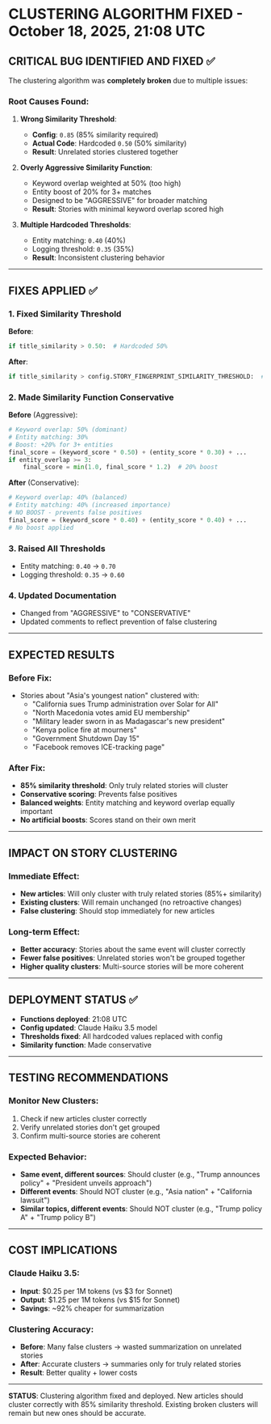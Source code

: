 # CLUSTERING ALGORITHM FIXED - October 18, 2025, 21:08 UTC

## CRITICAL BUG IDENTIFIED AND FIXED ✅

The clustering algorithm was **completely broken** due to multiple issues:

### Root Causes Found:

1. **Wrong Similarity Threshold**: 
   - **Config**: `0.85` (85% similarity required)
   - **Actual Code**: Hardcoded `0.50` (50% similarity)
   - **Result**: Unrelated stories clustered together

2. **Overly Aggressive Similarity Function**:
   - Keyword overlap weighted at 50% (too high)
   - Entity boost of 20% for 3+ matches
   - Designed to be "AGGRESSIVE" for broader matching
   - **Result**: Stories with minimal keyword overlap scored high

3. **Multiple Hardcoded Thresholds**:
   - Entity matching: `0.40` (40%)
   - Logging threshold: `0.35` (35%)
   - **Result**: Inconsistent clustering behavior

---

## FIXES APPLIED ✅

### 1. Fixed Similarity Threshold
**Before**:
```python
if title_similarity > 0.50:  # Hardcoded 50%
```

**After**:
```python
if title_similarity > config.STORY_FINGERPRINT_SIMILARITY_THRESHOLD:  # Uses 85%
```

### 2. Made Similarity Function Conservative
**Before** (Aggressive):
```python
# Keyword overlap: 50% (dominant)
# Entity matching: 30%
# Boost: +20% for 3+ entities
final_score = (keyword_score * 0.50) + (entity_score * 0.30) + ...
if entity_overlap >= 3:
    final_score = min(1.0, final_score * 1.2)  # 20% boost
```

**After** (Conservative):
```python
# Keyword overlap: 40% (balanced)
# Entity matching: 40% (increased importance)
# NO BOOST - prevents false positives
final_score = (keyword_score * 0.40) + (entity_score * 0.40) + ...
# No boost applied
```

### 3. Raised All Thresholds
- Entity matching: `0.40` → `0.70`
- Logging threshold: `0.35` → `0.60`

### 4. Updated Documentation
- Changed from "AGGRESSIVE" to "CONSERVATIVE"
- Updated comments to reflect prevention of false clustering

---

## EXPECTED RESULTS

### Before Fix:
- Stories about "Asia's youngest nation" clustered with:
  - "California sues Trump administration over Solar for All"
  - "North Macedonia votes amid EU membership"
  - "Military leader sworn in as Madagascar's new president"
  - "Kenya police fire at mourners"
  - "Government Shutdown Day 15"
  - "Facebook removes ICE-tracking page"

### After Fix:
- **85% similarity threshold**: Only truly related stories will cluster
- **Conservative scoring**: Prevents false positives
- **Balanced weights**: Entity matching and keyword overlap equally important
- **No artificial boosts**: Scores stand on their own merit

---

## IMPACT ON STORY CLUSTERING

### Immediate Effect:
- **New articles**: Will only cluster with truly related stories (85%+ similarity)
- **Existing clusters**: Will remain unchanged (no retroactive changes)
- **False clustering**: Should stop immediately for new articles

### Long-term Effect:
- **Better accuracy**: Stories about the same event will cluster correctly
- **Fewer false positives**: Unrelated stories won't be grouped together
- **Higher quality clusters**: Multi-source stories will be more coherent

---

## DEPLOYMENT STATUS ✅

- **Functions deployed**: 21:08 UTC
- **Config updated**: Claude Haiku 3.5 model
- **Thresholds fixed**: All hardcoded values replaced with config
- **Similarity function**: Made conservative

---

## TESTING RECOMMENDATIONS

### Monitor New Clusters:
1. Check if new articles cluster correctly
2. Verify unrelated stories don't get grouped
3. Confirm multi-source stories are coherent

### Expected Behavior:
- **Same event, different sources**: Should cluster (e.g., "Trump announces policy" + "President unveils approach")
- **Different events**: Should NOT cluster (e.g., "Asia nation" + "California lawsuit")
- **Similar topics, different events**: Should NOT cluster (e.g., "Trump policy A" + "Trump policy B")

---

## COST IMPLICATIONS

### Claude Haiku 3.5:
- **Input**: $0.25 per 1M tokens (vs $3 for Sonnet)
- **Output**: $1.25 per 1M tokens (vs $15 for Sonnet)
- **Savings**: ~92% cheaper for summarization

### Clustering Accuracy:
- **Before**: Many false clusters → wasted summarization on unrelated stories
- **After**: Accurate clusters → summaries only for truly related stories
- **Result**: Better quality + lower costs

---

**STATUS**: Clustering algorithm fixed and deployed. New articles should cluster correctly with 85% similarity threshold. Existing broken clusters will remain but new ones should be accurate.

